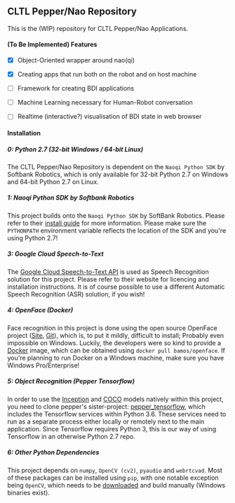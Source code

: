 CLTL Pepper/Nao Repository
--------------------------

This is the (WIP) repository for CLTL Pepper/Nao Applications.

#### (To Be Implemented) Features
- [x] Object-Oriented wrapper around nao(qi)
- [x] Creating apps that run both on the robot and on host machine
- [ ] Framework for creating BDI applications
- [ ] Machine Learning necessary for Human-Robot conversation
- [ ] Realtime (interactive?) visualisation of BDI state in web browser


#### Installation

##### 0: Python 2.7 (32-bit Windows / 64-bit Linux)
The CLTL Pepper/Nao Repository is dependent on the ``Naoqi Python SDK`` by Softbank Robotics,
which is only available for 32-bit Python 2.7 on Windows and 64-bit Python 2.7 on Linux.

##### 1: Naoqi Python SDK by Softbank Robotics
This project builds onto the ``Naoqi Python SDK`` by SoftBank Robotics.
Please refer to their [install guide](http://doc.aldebaran.com/2-5/dev/python/install_guide.html) for more information.
Please make sure the ``PYTHONPATH`` environment variable reflects the location of the SDK and you're using Python 2.7!

##### 3: Google Cloud Speech-to-Text
The [Google Cloud Speech-to-Text API](https://cloud.google.com/speech-to-text/) is used as Speech Recognition solution for this project.
Please refer to their website for licencing and installation instructions.
It is of course possible to use a different Automatic Speech Recognition (ASR) solution, if you wish!

##### 4: OpenFace (Docker)
Face recognition in this project is done using the open source OpenFace project ([Site](http://cmusatyalab.github.io/openface/), [Git](https://github.com/cmusatyalab/openface)),
which is, to put it mildly, difficult to install; Probably even impossible on Windows.
Luckily, the developers were so kind to provide a [Docker](https://www.docker.com/) image, which can be obtained using `docker pull bamos/openface`.
If you're planning to run Docker on a Windows machine, make sure you have Windows Pro/Enterprise!

##### 5: Object Recognition (Pepper Tensorflow)
In order to use the [Inception](https://www.tensorflow.org/tutorials/images/image_recognition) and [COCO](cocodataset.org/) models natively within this project,
you need to clone pepper's sister-project: [pepper_tensorflow](https://github.com/cltl/pepper_tensorflow), which includes the Tensorflow services within Python 3.6.
These services need to run as a separate process either locally or remotely next to the main application.
Since Tensorflow requires Python 3, this is our way of using Tensorflow in an otherwise Python 2.7 repo.


##### 6: Other Python Dependencies
This project depends on ``numpy``, ``OpenCV (cv2)``, ``pyaudio`` and ``webrtcvad``.
Most of these packages can be installed using ``pip``,  with one notable exception being ``OpenCV``,
which needs to be [downloaded](https://docs.opencv.org/3.0-beta/doc/py_tutorials/py_setup/py_table_of_contents_setup/py_table_of_contents_setup.html) and build manually (Windows binaries exist).